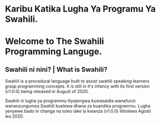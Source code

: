# Karibu Katika Lugha Ya Programu Ya Swahili.

# Welcome to The Swahili Programming Languge.

## Swahili ni nini? | What is Swahili?

Swahili is a procedural language built to assist swahili speaking learners grasp programming concepts. It is still in it's infancy with its first version (v1.0.0) being released in August of 2020.

Swahili ni lugha ya programmu iliyojengwa kuwasaidia wanafunzi wanaozungumza Swahili kuelewa dhana za kuandika programmu. Lugha yenyewe bado ni changa na toleo lake la kwanza (v1.0.0) lilitolewa Agosti wa 2020.
